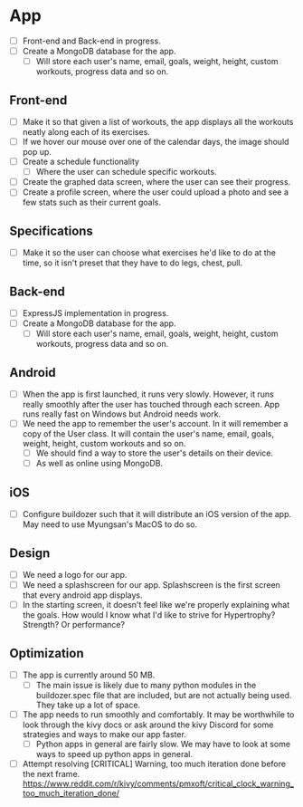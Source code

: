 # App

- [ ] Front-end and Back-end in progress.
- [ ] Create a MongoDB database for the app.
  - [ ] Will store each user's name, email, goals, weight, height, custom workouts, progress data and so on.

## Front-end

- [ ] Make it so that given a list of workouts, the app displays all the workouts neatly along each of its exercises.
- [ ] If we hover our mouse over one of the calendar days, the image should pop up.
- [ ] Create a schedule functionality
  - [ ] Where the user can schedule specific workouts.
- [ ] Create the graphed data screen, where the user can see their progress.
- [ ] Create a profile screen, where the user could upload a photo and see a few stats such as their current goals.

## Specifications

- [ ] Make it so the user can choose what exercises he'd like to do at the time, so it isn't preset that they have to do legs, chest, pull.

## Back-end

- [ ] ExpressJS implementation in progress.
- [ ] Create a MongoDB database for the app.
  - [ ] Will store each user's name, email, goals, weight, height, custom workouts, progress data and so on.

## Android

- [ ] When the app is first launched, it runs very slowly. However, it runs really smoothly after the user has touched through each screen. App runs really fast on Windows but Android needs work.
- [ ] We need the app to remember the user's account. In it will remember a copy of the User class. It will contain the user's name, email, goals, weight, height, custom workouts and so on.
  - [ ] We should find a way to store the user's details on their device.
  - [ ] As well as online using MongoDB.

## iOS

- [ ] Configure buildozer such that it will distribute an iOS version of the app. May need to use Myungsan's MacOS to do so.

## Design

- [ ] We need a logo for our app.
- [ ] We need a splashscreen for our app. Splashscreen is the first screen that every android app displays.
- [ ] In the starting screen, it doesn't feel like we're properly explaining what the goals. How would I know what I'd like to strive for Hypertrophy? Strength? Or performance?

## Optimization

- [ ] The app is currently around 50 MB.
  - [ ] The main issue is likely due to many python modules in the buildozer.spec file that are included, but are not actually being used. They take up a lot of space.
- [ ] The app needs to run smoothly and comfortably. It may be worthwhile to look through the kivy docs or ask around the kivy Discord for some strategies and ways to make our app faster.
  - [ ] Python apps in general are fairly slow. We may have to look at some ways to speed up python apps in general.
- [ ] Attempt resolving [CRITICAL] Warning, too much iteration done before the next frame. <https://www.reddit.com/r/kivy/comments/pmxoft/critical_clock_warning_too_much_iteration_done/>
